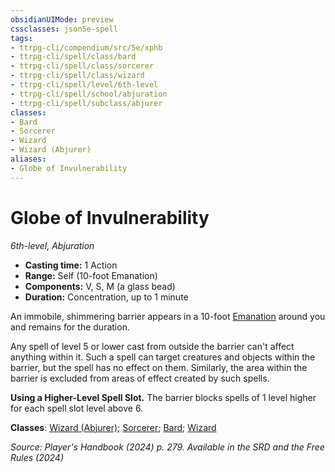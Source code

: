 ```yaml
---
obsidianUIMode: preview
cssclasses: json5e-spell
tags:
- ttrpg-cli/compendium/src/5e/xphb
- ttrpg-cli/spell/class/bard
- ttrpg-cli/spell/class/sorcerer
- ttrpg-cli/spell/class/wizard
- ttrpg-cli/spell/level/6th-level
- ttrpg-cli/spell/school/abjuration
- ttrpg-cli/spell/subclass/abjurer
classes:
- Bard
- Sorcerer
- Wizard
- Wizard (Abjurer)
aliases:
- Globe of Invulnerability
---
```

# Globe of Invulnerability
*6th-level, Abjuration*  


- **Casting time:** 1 Action
- **Range:** Self (10-foot Emanation)
- **Components:** V, S, M (a glass bead)
- **Duration:** Concentration, up to 1 minute

An immobile, shimmering barrier appears in a 10-foot [Emanation](/3-Mechanics/CLI/variant-rules/emanation-area-of-effect-xphb.md) around you and remains for the duration.

Any spell of level 5 or lower cast from outside the barrier can't affect anything within it. Such a spell can target creatures and objects within the barrier, but the spell has no effect on them. Similarly, the area within the barrier is excluded from areas of effect created by such spells.

**Using a Higher-Level Spell Slot.** The barrier blocks spells of 1 level higher for each spell slot level above 6.

**Classes**: [Wizard (Abjurer)](/3-Mechanics/CLI/lists/list-spells-classes-abjurer-xphb.md "subclass=XPHB;class=XPHB"); [Sorcerer](/3-Mechanics/CLI/lists/list-spells-classes-sorcerer.md); [Bard](/3-Mechanics/CLI/lists/list-spells-classes-bard.md); [Wizard](/3-Mechanics/CLI/lists/list-spells-classes-wizard.md)

*Source: Player's Handbook (2024) p. 279. Available in the <span title='Systems Reference Document (5.2)'>SRD</span> and the Free Rules (2024)*